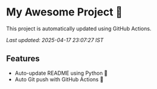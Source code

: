 # My Awesome Project 🚀

This project is automatically updated using GitHub Actions.

_Last updated: 2025-04-17 23:07:27 IST_

## Features
- Auto-update README using Python 🐍
- Auto Git push with GitHub Actions 🤖
